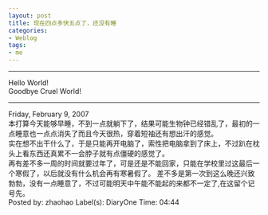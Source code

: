 ```yaml
---
layout: post
title: 现在四点多快五点了，还没有睡
categories:
- Weblog
tags:
- me
---
```

**********
Hello World!    
Goodbye Cruel World!
**********
Friday, February 9, 2007    
本打算今天能够早睡，不到一点就躺下了，结果可能生物钟已经错乱了，最初的一点睡意也一点点消失了而且今天很热，穿着短袖还有想出汗的感觉。     
实在想不出干什么了，于是只能再开电脑了，索性把电脑拿到了床上，不过趴在枕头上看东西还真累不一会脖子就有点僵硬的感觉了。     
再有差不多一周的时间就要过年了，可是还是不能回家，只能在学校里过这最后一个寒假了，以后就没有什么机会再有寒暑假了。 差不多是第一次到这么晚还兴致勃勃，没有一点睡意了，不过可能明天中午能不能起的来都不一定了,在这留个记号先。    
Posted by: zhaohao Label(s): DiaryOne Time: 04:44 
